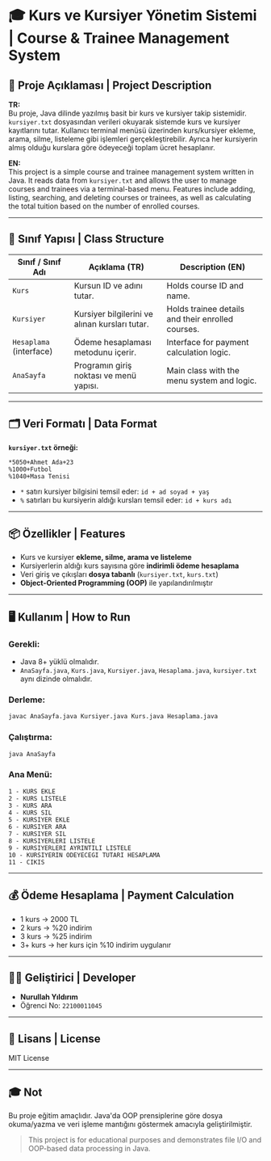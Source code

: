 # 🎓 Kurs ve Kursiyer Yönetim Sistemi | Course & Trainee Management System

## 📌 Proje Açıklaması | Project Description

**TR:**  
Bu proje, Java dilinde yazılmış basit bir kurs ve kursiyer takip sistemidir. `kursiyer.txt` dosyasından verileri okuyarak sistemde kurs ve kursiyer kayıtlarını tutar. Kullanıcı terminal menüsü üzerinden kurs/kursiyer ekleme, arama, silme, listeleme gibi işlemleri gerçekleştirebilir. Ayrıca her kursiyerin almış olduğu kurslara göre ödeyeceği toplam ücret hesaplanır.

**EN:**  
This project is a simple course and trainee management system written in Java. It reads data from `kursiyer.txt` and allows the user to manage courses and trainees via a terminal-based menu. Features include adding, listing, searching, and deleting courses or trainees, as well as calculating the total tuition based on the number of enrolled courses.

---

## 🧩 Sınıf Yapısı | Class Structure

| Sınıf / Sınıf Adı     | Açıklama (TR)                                      | Description (EN)                                       |
|------------------------|---------------------------------------------------|--------------------------------------------------------|
| `Kurs`                | Kursun ID ve adını tutar.                         | Holds course ID and name.                              |
| `Kursiyer`            | Kursiyer bilgilerini ve alınan kursları tutar.    | Holds trainee details and their enrolled courses.      |
| `Hesaplama` (interface) | Ödeme hesaplaması metodunu içerir.                | Interface for payment calculation logic.               |
| `AnaSayfa`            | Programın giriş noktası ve menü yapısı.           | Main class with the menu system and logic.             |

---

## 🗂️ Veri Formatı | Data Format

**`kursiyer.txt` örneği:**

```
*5050+Ahmet Ada+23
%1000+Futbol
%1040+Masa Tenisi
```

- `*` satırı kursiyer bilgisini temsil eder: `id + ad soyad + yaş`
- `%` satırları bu kursiyerin aldığı kursları temsil eder: `id + kurs adı`

---

## 📦 Özellikler | Features

- Kurs ve kursiyer **ekleme, silme, arama ve listeleme**
- Kursiyerlerin aldığı kurs sayısına göre **indirimli ödeme hesaplama**
- Veri giriş ve çıkışları **dosya tabanlı** (`kursiyer.txt`, `kurs.txt`)
- **Object-Oriented Programming (OOP)** ile yapılandırılmıştır

---

## 🖥️ Kullanım | How to Run

### Gerekli:
- Java 8+ yüklü olmalıdır.
- `AnaSayfa.java`, `Kurs.java`, `Kursiyer.java`, `Hesaplama.java`, `kursiyer.txt` aynı dizinde olmalıdır.

### Derleme:

```bash
javac AnaSayfa.java Kursiyer.java Kurs.java Hesaplama.java
```

### Çalıştırma:

```bash
java AnaSayfa
```

### Ana Menü:

```text
1 - KURS EKLE
2 - KURS LISTELE
3 - KURS ARA
4 - KURS SIL
5 - KURSIYER EKLE
6 - KURSIYER ARA
7 - KURSIYER SIL
8 - KURSIYERLERI LISTELE
9 - KURSIYERLERI AYRINTILI LISTELE
10 - KURSIYERIN ODEYECEGI TUTARI HESAPLAMA
11 - CIKIS
```

---

## 💰 Ödeme Hesaplama | Payment Calculation

- 1 kurs → 2000 TL  
- 2 kurs → %20 indirim  
- 3 kurs → %25 indirim  
- 3+ kurs → her kurs için %10 indirim uygulanır

---

## 👨‍💻 Geliştirici | Developer

- **Nurullah Yıldırım**
- Öğrenci No: `22100011045`

---

## 📄 Lisans | License

MIT License

---

## 🎓 Not

Bu proje eğitim amaçlıdır. Java'da OOP prensiplerine göre dosya okuma/yazma ve veri işleme mantığını göstermek amacıyla geliştirilmiştir.

> This project is for educational purposes and demonstrates file I/O and OOP-based data processing in Java.